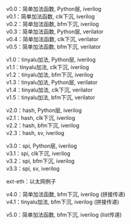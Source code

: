 v0.0：简单加法函数, Python层, iverilog  
v0.1：简单加法函数, clk下沉, iverilog  
v0.2：简单加法函数, bfm下沉, iverilog  
v0.3：简单加法函数, Python层, verilator  
v0.4：简单加法函数, clk下沉, verilator  
v0.5：简单加法函数, bfm下沉, verilator  

v1.0：tinyalu加法, Python层, iverilog  
v1.1：tinyalu加法, clk下沉, iverilog  
v1.2：tinyalu加法, bfm下沉, iverilog  
v1.3：tinyalu加法, Python层, verilator  
v1.4：tinyalu加法, clk下沉, verilator  
v1.5：tinyalu加法, bfm下沉, verilator  

v2.0：hash, Python层, iverilog  
v2.1：hash, clk下沉, iverilog  
v2.2：hash, bfm下沉, iverilog  
v2.3：hash, sv, iverilog  

v3.0：spi, Python层, iverilog  
v3.1：spi, clk下沉, iverilog  
v3.2：spi, bfm下沉, iverilog  
v3.3：spi, sv, iverilog  

ext-eth：以太网例子

v4.0：简单加法函数, bfm下沉, iverilog (拼接传递)  
v4.1：tinyalu加法, bfm下沉, iverilog (拼接传递)  

v5.0：简单加法函数, bfm下沉, iverilog (list传递)
